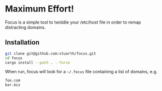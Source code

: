 # Maximum Effort!

Focus is a simple tool to twiddle your /etc/host file in order to remap distracting domains.

## Installation

```sh
git clone git@github.com:stuarth/focus.git 
cd focus
cargo install --path . --force
```

When run, focus will look for a `~/.focus` file containing a list of domains, e.g.

```sh
foo.com
bar.biz
```